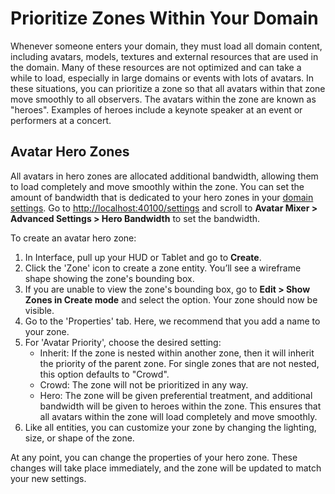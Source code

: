 # Prioritize Zones Within Your Domain

Whenever someone enters your domain, they must load all domain content, including avatars, models, textures and external resources that are used in the domain.  Many of these resources are not optimized and can take a while to load, especially in large domains or events with lots of avatars. In these situations, you can prioritize a zone so that all avatars within that zone move smoothly to all observers. The avatars within the zone are known as "heroes". Examples of heroes include a keynote speaker at an event or performers at a concert.

## Avatar Hero Zones

All avatars in hero zones are allocated additional bandwidth, allowing them to load completely and move smoothly within the zone. You can set the amount of bandwidth that is dedicated to your hero zones in your [domain settings](../../host/your-domain/configure-settings.html). Go to [http://localhost:40100/settings](http://localhost:40100/settings) and scroll to **Avatar Mixer > Advanced Settings > Hero Bandwidth** to set the bandwidth.

To create an avatar hero zone:

1. In Interface, pull up your HUD or Tablet and go to **Create**.
2. Click the 'Zone' icon to create a zone entity. You’ll see a wireframe shape showing the zone's bounding box.
3. If you are unable to view the zone's bounding box, go to **Edit > Show Zones in Create mode** and select the option. Your zone should now be visible.
4. Go to the 'Properties' tab. Here, we recommend that you add a name to your zone.
5. For 'Avatar Priority', choose the desired setting:
    * Inherit: If the zone is nested within another zone, then it will inherit the priority of the parent zone. For single zones that are not nested, this option defaults to "Crowd".
    * Crowd: The zone will not be prioritized in any way.
    * Hero: The zone will be given preferential treatment, and additional bandwidth will be given to heroes within the zone. This ensures that all avatars within the zone will load completely and move smoothly.
6. Like all entities, you can customize your zone by changing the lighting, size, or shape of the zone.

At any point, you can change the properties of your hero zone. These changes will take place immediately, and the zone will be updated to match your new settings.